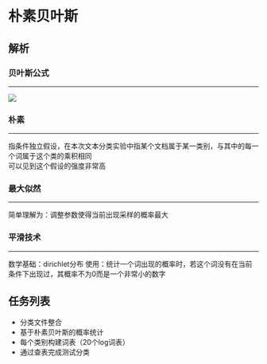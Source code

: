# 朴素贝叶斯

## 解析
### 贝叶斯公式
--------------------

<image src="./eqotion.png"/>

### 朴素
--------------------
指条件独立假设，在本次文本分类实验中指某个文档属于某一类别，与其中的每一个词属于这个类的乘积相同<br>
可以见到这个假设的强度非常高

### 最大似然
--------------------
简单理解为：调整参数使得当前出现采样的概率最大

### 平滑技术
--------------------
数学基础：dirichlet分布
使用：统计一个词出现的概率时，若这个词没有在当前条件下出现过，其概率不为0而是一个非常小的数字

## 任务列表

* 分类文件整合
* 基于朴素贝叶斯的概率统计
* 每个类别构建词表（20个log词表）
* 通过查表完成测试分类
